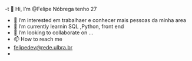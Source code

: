 -t 👋 Hi, I’m @Felipe Nóbrega tenho 27 
- 👀 I’m interested  em trabalhaer e conhecer mais pessoas da minha area
- 🌱 I’m currently learnin  SQL ,Python, front end
- 💞️ I’m looking to collaborate on ...
- 📫 How to reach me  
-  felipedev@rede.ulbra.br
-  

<!---
F3lip3d3v/F3lip3d3v is a ✨ special ✨ repository because its `README.md` (this file) appears on your GitHub profile.
You can click the Preview link to take a look at your changes.
--->
